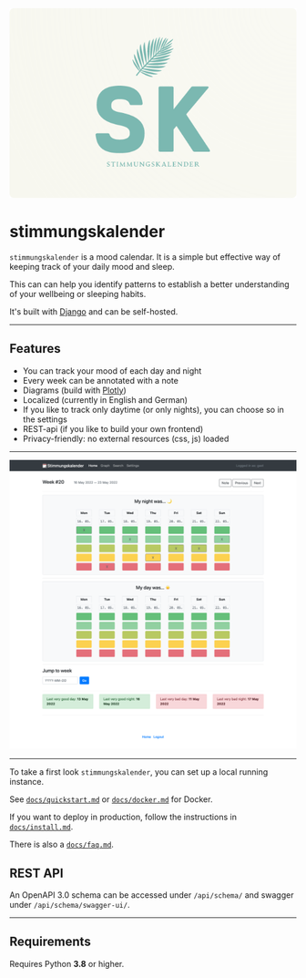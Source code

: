 ![Screenshot of Stimmungskalender](.github/sk-logo.png)

# stimmungskalender

`stimmungskalender` is a mood calendar. It is a simple but effective way of keeping track of your daily mood and sleep.

This can can help you identify patterns to establish a better understanding of your wellbeing or sleeping habits.

It's built with [Django](https://www.djangoproject.com/) and can be self-hosted.

---

## Features

* You can track your mood of each day and night
* Every week can be annotated with a note
* Diagrams (build with [Plotly](https://plotly.com/))
* Localized (currently in English and German)
* If you like to track only daytime (or only nights), you can choose so in the settings
* REST-api (if you like to build your own frontend)
* Privacy-friendly: no external resources (css, js) loaded

---

![Screenshot of Stimmungskalender](.github/form.png)

---

To take a first look `stimmungskalender`, you can set up a local running instance. 

See [`docs/quickstart.md`](docs/quickstart.md) or [`docs/docker.md`](docs/docker.md) for Docker.

If you want to deploy in production, follow the instructions in [`docs/install.md`](docs/install.md).

There is also a [`docs/faq.md`](docs/faq.md).

## REST API

An OpenAPI 3.0 schema can be accessed under `/api/schema/` and swagger under `/api/schema/swagger-ui/`.

---

## Requirements

Requires Python **3.8** or higher.
